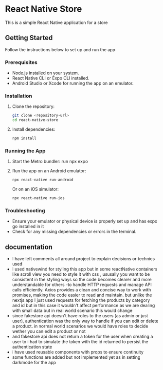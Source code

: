 # React Native Store

This is a simple React Native application for a store

## Getting Started

Follow the instructions below to set up and run the app

### Prerequisites

- Node.js installed on your system.
- React Native CLI or Expo CLI installed.
- Android Studio or Xcode for running the app on an emulator.

### Installation

1. Clone the repository:

   ```bash
   git clone <repository-url>
   cd react-native-store
   ```

2. Install dependencies:
   ```bash
   npm install
   ```

### Running the App

1. Start the Metro bundler:
   run npx expo

2. Run the app on an Android emulator:

   ```bash
   npx react-native run-android
   ```

   Or on an iOS simulator:

   ```bash
   npx react-native run-ios
   ```

### Troubleshooting

- Ensure your emulator or physical device is properly set up and has expo go installed in it
- Check for any missing dependencies or errors in the terminal.

## documentation

- I have left comments all around project to explain decisions or technics used
- I used nativewind for styling this app but in some reactNative containers like scroll view
  you need to style it with css , ususally you want to be consistent in the styling ways so the code becomes clearer
  and more understandable for others
  -to handle HTTP requests and manage API calls efficiently. Axios provides a clean and concise way to work with promises, making the code easier to read and maintain. but unlike the nextjs app I just used requests for fetching the products by category and id but in this case it wouldn't affect performance as we are dealing with small data but in real world scenario this would change
- since fakestore api doesn't have roles to the users (as admin or just user), authentication was the only way to handle if you can edit
  or delete a product. in normal world scenarios we would have roles to decide wether you can edit a product or not
- and fakestore api does not return a token for the user when creating a user to i had to simulate the token with the id returned to persist the authentication state
- i have used reusable components with props to ensure continuity
- some functions are added but not implemented yet as in setting darkmode for the app
